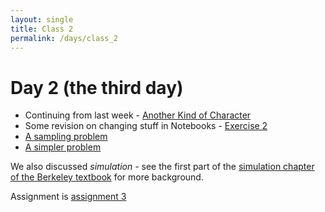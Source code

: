```yaml
---
layout: single
title: Class 2
permalink: /days/class_2
---
```


# Day 2 (the third day)

* Continuing from last week - [Another Kind of
  Character](../chapters/01/Another_Kind_Of_Character)
* Some revision on changing stuff in Notebooks - [Exercise 2](../exercises/exercise_2)
* [A sampling problem](../chapters/02/sampling_problem)
* [A simpler problem](../chapters/02/three_girls)

We also discussed *simulation* - see the first part of the [simulation chapter of the Berkeley textbook](https://www.inferentialthinking.com/chapters/09/3/Simulation) for more background.

Assignment is [assignment 3](../assignments/assignment_3)
